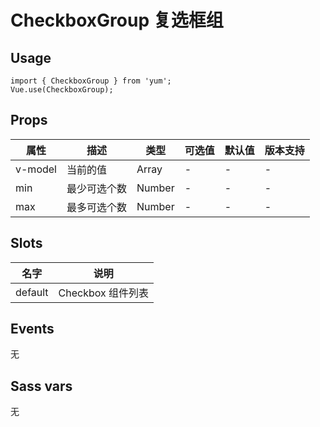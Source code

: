 # CheckboxGroup 复选框组

## Usage

```JS
import { CheckboxGroup } from 'yum';
Vue.use(CheckboxGroup);
```

## Props

| 属性 | 描述 | 类型 | 可选值 | 默认值 | 版本支持 |
| - | - | - | - | - | - |
| v-model | 当前的值 | Array | - | - | - |
| min | 最少可选个数 | Number | - | - | - |
| max | 最多可选个数 | Number | - | - | - |

## Slots

| 名字 | 说明 |
| - | - |
| default | Checkbox 组件列表 |

## Events

无

## Sass vars

无
